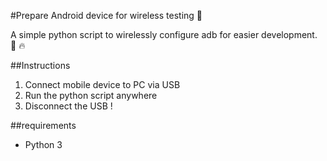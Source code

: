 #Prepare Android device for wireless testing 📱

A simple python script to wirelessly configure adb for easier development. 🐍 🔥

##Instructions

1) Connect mobile device to PC via USB
2) Run the python script anywhere
3) Disconnect the USB !

##requirements

 - Python 3
